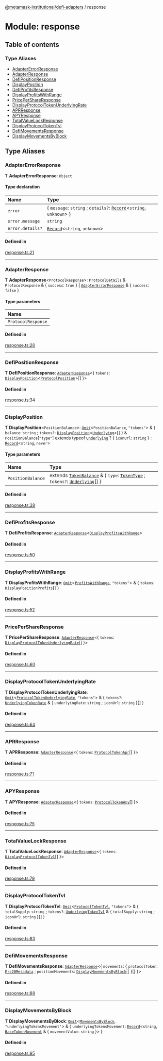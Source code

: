 [@metamask-institutional/defi-adapters](../README.md) / response

# Module: response

## Table of contents

### Type Aliases

- [AdapterErrorResponse](response.md#adaptererrorresponse)
- [AdapterResponse](response.md#adapterresponse)
- [DefiPositionResponse](response.md#defipositionresponse)
- [DisplayPosition](response.md#displayposition)
- [DefiProfitsResponse](response.md#defiprofitsresponse)
- [DisplayProfitsWithRange](response.md#displayprofitswithrange)
- [PricePerShareResponse](response.md#pricepershareresponse)
- [DisplayProtocolTokenUnderlyingRate](response.md#displayprotocoltokenunderlyingrate)
- [APRResponse](response.md#aprresponse)
- [APYResponse](response.md#apyresponse)
- [TotalValueLockResponse](response.md#totalvaluelockresponse)
- [DisplayProtocolTokenTvl](response.md#displayprotocoltokentvl)
- [DefiMovementsResponse](response.md#defimovementsresponse)
- [DisplayMovementsByBlock](response.md#displaymovementsbyblock)

## Type Aliases

### AdapterErrorResponse

Ƭ **AdapterErrorResponse**: `Object`

#### Type declaration

| Name | Type |
| :------ | :------ |
| `error` | { `message`: `string` ; `details?`: [`Record`]( https://www.typescriptlang.org/docs/handbook/utility-types.html#recordkeys-type )<`string`, `unknown`\>  } |
| `error.message` | `string` |
| `error.details?` | [`Record`]( https://www.typescriptlang.org/docs/handbook/utility-types.html#recordkeys-type )<`string`, `unknown`\> |

#### Defined in

[response.ts:21](https://github.com/consensys-vertical-apps/mmi-defi-adapters/blob/main/src/types/response.ts#L21)

___

### AdapterResponse

Ƭ **AdapterResponse**<`ProtocolResponse`\>: [`ProtocolDetails`](adapter.md#protocoldetails) & `ProtocolResponse` & { `success`: ``true``  } \| [`AdapterErrorResponse`](response.md#adaptererrorresponse) & { `success`: ``false``  }

#### Type parameters

| Name |
| :------ |
| `ProtocolResponse` |

#### Defined in

[response.ts:28](https://github.com/consensys-vertical-apps/mmi-defi-adapters/blob/main/src/types/response.ts#L28)

___

### DefiPositionResponse

Ƭ **DefiPositionResponse**: [`AdapterResponse`](response.md#adapterresponse)<{ `tokens`: [`DisplayPosition`](response.md#displayposition)<[`ProtocolPosition`](../interfaces/adapter.ProtocolPosition.md)\>[]  }\>

#### Defined in

[response.ts:34](https://github.com/consensys-vertical-apps/mmi-defi-adapters/blob/main/src/types/response.ts#L34)

___

### DisplayPosition

Ƭ **DisplayPosition**<`PositionBalance`\>: [`Omit`]( https://www.typescriptlang.org/docs/handbook/utility-types.html#omittype-keys )<`PositionBalance`, ``"tokens"``\> & { `balance`: `string` ; `tokens?`: [`DisplayPosition`](response.md#displayposition)<[`Underlying`](../interfaces/adapter.Underlying.md)\>[]  } & `PositionBalance`[``"type"``] extends typeof [`Underlying`](adapter.md#underlying) ? { `iconUrl`: `string`  } : [`Record`]( https://www.typescriptlang.org/docs/handbook/utility-types.html#recordkeys-type )<`string`, `never`\>

#### Type parameters

| Name | Type |
| :------ | :------ |
| `PositionBalance` | extends [`TokenBalance`](../interfaces/adapter.TokenBalance.md) & { `type`: [`TokenType`](adapter.md#tokentype) ; `tokens?`: [`Underlying`](../interfaces/adapter.Underlying.md)[]  } |

#### Defined in

[response.ts:38](https://github.com/consensys-vertical-apps/mmi-defi-adapters/blob/main/src/types/response.ts#L38)

___

### DefiProfitsResponse

Ƭ **DefiProfitsResponse**: [`AdapterResponse`](response.md#adapterresponse)<[`DisplayProfitsWithRange`](response.md#displayprofitswithrange)\>

#### Defined in

[response.ts:50](https://github.com/consensys-vertical-apps/mmi-defi-adapters/blob/main/src/types/response.ts#L50)

___

### DisplayProfitsWithRange

Ƭ **DisplayProfitsWithRange**: [`Omit`]( https://www.typescriptlang.org/docs/handbook/utility-types.html#omittype-keys )<[`ProfitsWithRange`](../interfaces/adapter.ProfitsWithRange.md), ``"tokens"``\> & { `tokens`: `DisplayPositionProfits`[]  }

#### Defined in

[response.ts:52](https://github.com/consensys-vertical-apps/mmi-defi-adapters/blob/main/src/types/response.ts#L52)

___

### PricePerShareResponse

Ƭ **PricePerShareResponse**: [`AdapterResponse`](response.md#adapterresponse)<{ `tokens`: [`DisplayProtocolTokenUnderlyingRate`](response.md#displayprotocoltokenunderlyingrate)[]  }\>

#### Defined in

[response.ts:60](https://github.com/consensys-vertical-apps/mmi-defi-adapters/blob/main/src/types/response.ts#L60)

___

### DisplayProtocolTokenUnderlyingRate

Ƭ **DisplayProtocolTokenUnderlyingRate**: [`Omit`]( https://www.typescriptlang.org/docs/handbook/utility-types.html#omittype-keys )<[`ProtocolTokenUnderlyingRate`](../interfaces/adapter.ProtocolTokenUnderlyingRate.md), ``"tokens"``\> & { `tokens?`: [`UnderlyingTokenRate`](../interfaces/adapter.UnderlyingTokenRate.md) & { `underlyingRate`: `string` ; `iconUrl`: `string`  }[]  }

#### Defined in

[response.ts:64](https://github.com/consensys-vertical-apps/mmi-defi-adapters/blob/main/src/types/response.ts#L64)

___

### APRResponse

Ƭ **APRResponse**: [`AdapterResponse`](response.md#adapterresponse)<{ `tokens`: [`ProtocolTokenApr`](../interfaces/adapter.ProtocolTokenApr.md)[]  }\>

#### Defined in

[response.ts:71](https://github.com/consensys-vertical-apps/mmi-defi-adapters/blob/main/src/types/response.ts#L71)

___

### APYResponse

Ƭ **APYResponse**: [`AdapterResponse`](response.md#adapterresponse)<{ `tokens`: [`ProtocolTokenApy`](../interfaces/adapter.ProtocolTokenApy.md)[]  }\>

#### Defined in

[response.ts:75](https://github.com/consensys-vertical-apps/mmi-defi-adapters/blob/main/src/types/response.ts#L75)

___

### TotalValueLockResponse

Ƭ **TotalValueLockResponse**: [`AdapterResponse`](response.md#adapterresponse)<{ `tokens`: [`DisplayProtocolTokenTvl`](response.md#displayprotocoltokentvl)[]  }\>

#### Defined in

[response.ts:79](https://github.com/consensys-vertical-apps/mmi-defi-adapters/blob/main/src/types/response.ts#L79)

___

### DisplayProtocolTokenTvl

Ƭ **DisplayProtocolTokenTvl**: [`Omit`]( https://www.typescriptlang.org/docs/handbook/utility-types.html#omittype-keys )<[`ProtocolTokenTvl`](../interfaces/adapter.ProtocolTokenTvl.md), ``"tokens"``\> & { `totalSupply`: `string` ; `tokens?`: [`UnderlyingTokenTvl`](../interfaces/adapter.UnderlyingTokenTvl.md) & { `totalSupply`: `string` ; `iconUrl`: `string`  }[]  }

#### Defined in

[response.ts:83](https://github.com/consensys-vertical-apps/mmi-defi-adapters/blob/main/src/types/response.ts#L83)

___

### DefiMovementsResponse

Ƭ **DefiMovementsResponse**: [`AdapterResponse`](response.md#adapterresponse)<{ `movements`: { `protocolToken`: [`Erc20Metadata`](erc20Metadata.md#erc20metadata) ; `positionMovements`: [`DisplayMovementsByBlock`](response.md#displaymovementsbyblock)[]  }[]  }\>

#### Defined in

[response.ts:88](https://github.com/consensys-vertical-apps/mmi-defi-adapters/blob/main/src/types/response.ts#L88)

___

### DisplayMovementsByBlock

Ƭ **DisplayMovementsByBlock**: [`Omit`]( https://www.typescriptlang.org/docs/handbook/utility-types.html#omittype-keys )<[`MovementsByBlock`](../interfaces/adapter.MovementsByBlock.md), ``"underlyingTokensMovement"``\> & { `underlyingTokensMovement`: [`Record`]( https://www.typescriptlang.org/docs/handbook/utility-types.html#recordkeys-type )<`string`, [`BaseTokenMovement`](../interfaces/adapter.BaseTokenMovement.md) & { `movementValue`: `string`  }\>  }

#### Defined in

[response.ts:95](https://github.com/consensys-vertical-apps/mmi-defi-adapters/blob/main/src/types/response.ts#L95)
